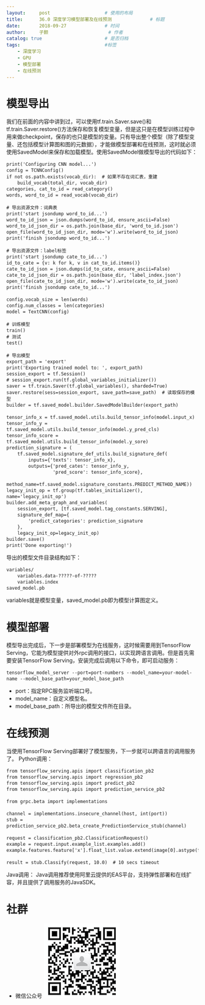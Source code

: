 ```yaml
---
layout:     post   				    # 使用的布局
title:      36.0 深度学习模型部署及在线预测				# 标题 
date:       2018-09-27 				# 时间
author:     子颢 						# 作者
catalog: true 						# 是否归档
tags:								#标签
    - 深度学习
    - GPU
    - 模型部署
    - 在线预测
---
```


# 模型导出

我们在前面的内容中讲到过，可以使用tf.train.Saver.save()和tf.train.Saver.restore()方法保存和恢复模型变量，但是这只是在模型训练过程中用来做checkpoint，保存的也只是模型的变量。只有导出整个模型（除了模型变量、还包括模型计算图和图的元数据），才能做模型部署和在线预测，这时就必须使用SavedModel来保存和加载模型。使用SavedModel做模型导出的代码如下：
```
print('Configuring CNN model...')
config = TCNNConfig()
if not os.path.exists(vocab_dir):  # 如果不存在词汇表，重建
    build_vocab(total_dir, vocab_dir)
categories, cat_to_id = read_category()
words, word_to_id = read_vocab(vocab_dir)

# 导出资源文件：词典表
print('start jsondump word_to_id...')
word_to_id_json = json.dumps(word_to_id, ensure_ascii=False)
word_to_id_json_dir = os.path.join(base_dir, 'word_to_id.json')
open_file(word_to_id_json_dir, mode='w').write(word_to_id_json)
print('finish jsondump word_to_id...')

# 导出资源文件：label标签
print('start jsondump cate_to_id...')
id_to_cate = {v: k for k, v in cat_to_id.items()}
cate_to_id_json = json.dumps(id_to_cate, ensure_ascii=False)
cate_to_id_json_dir = os.path.join(base_dir, 'label_index.json')
open_file(cate_to_id_json_dir, mode='w').write(cate_to_id_json)
print('finish jsondump cate_to_id...')

config.vocab_size = len(words)
config.num_classes = len(categories)
model = TextCNN(config)

# 训练模型
train()
# 测试
test()

# 导出模型
export_path = 'export'
print('Exporting trained model to: ', export_path)
session_export = tf.Session()
# session_export.run(tf.global_variables_initializer())
saver = tf.train.Saver(tf.global_variables(), sharded=True)
saver.restore(sess=session_export, save_path=save_path)  # 读取保存的模型
builder = tf.saved_model.builder.SavedModelBuilder(export_path)

tensor_info_x = tf.saved_model.utils.build_tensor_info(model.input_x)
tensor_info_y = tf.saved_model.utils.build_tensor_info(model.y_pred_cls)
tensor_info_score = tf.saved_model.utils.build_tensor_info(model.y_sore)
prediction_signature = (
    tf.saved_model.signature_def_utils.build_signature_def(
        inputs={'texts': tensor_info_x},
        outputs={'pred_cates': tensor_info_y,
                 'pred_score': tensor_info_score},
        method_name=tf.saved_model.signature_constants.PREDICT_METHOD_NAME))
legacy_init_op = tf.group(tf.tables_initializer(), name='legacy_init_op')
builder.add_meta_graph_and_variables(
    session_export, [tf.saved_model.tag_constants.SERVING],
    signature_def_map={
        'predict_categories': prediction_signature
    },
    legacy_init_op=legacy_init_op)
builder.save()
print('Done exporting!')
```
导出的模型文件目录结构如下：
```
variables/
    variables.data-?????-of-?????
    variables.index
saved_model.pb
```
variables就是模型变量，saved_model.pb即为模型计算图定义。

# 模型部署

模型导出完成后，下一步是部署模型为在线服务，这时候需要用到TensorFlow Serving，它能为模型提供对外rpc调用的接口，以实现跨语言调用。但是首先需要安装TensorFlow Serving，安装完成后调用以下命令，即可启动服务：
```
tensorflow_model_server --port=port-numbers --model_name=your-model-name --model_base_path=your_model_base_path
```
- port：指定RPC服务监听端口号。
- model_name：自定义模型名。
- model_base_path：所导出的模型文件所在目录。

# 在线预测

当使用TensorFlow Serving部署好了模型服务，下一步就可以跨语言的调用服务了。
Python调用：
```
from tensorflow_serving.apis import classification_pb2
from tensorflow_serving.apis import regression_pb2
from tensorflow_serving.apis import predict_pb2
from tensorflow_serving.apis import prediction_service_pb2

from grpc.beta import implementations

channel = implementations.insecure_channel(host, int(port))
stub = prediction_service_pb2.beta_create_PredictionService_stub(channel)

request = classification_pb2.ClassificationRequest()
example = request.input.example_list.examples.add()
example.features.feature['x'].float_list.value.extend(image[0].astype(float))

result = stub.Classify(request, 10.0)  # 10 secs timeout
```
Java调用：
Java调用推荐使用阿里云提供的EAS平台，支持弹性部署和在线扩容，并且提供了调用服务的JavaSDK。

# 社群

- 微信公众号
	![562929489](/img/wxgzh_ewm.png)